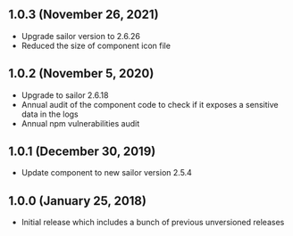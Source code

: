## 1.0.3 (November 26, 2021)

* Upgrade sailor version to 2.6.26
* Reduced the size of component icon file

## 1.0.2 (November 5, 2020)

* Upgrade to sailor 2.6.18
* Annual audit of the component code to check if it exposes a sensitive data in the logs
* Annual npm vulnerabilities audit

## 1.0.1 (December 30, 2019)

* Update component to new sailor version 2.5.4

## 1.0.0 (January 25, 2018)

* Initial release which includes a bunch of previous unversioned releases
